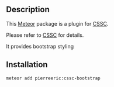 ## Description
This [Meteor](https://www.meteor.com/) package is a plugin for
[CSSC](https://atmospherejs.com/pierreeric/cssc).

Please refer to [CSSC](https://atmospherejs.com/pierreeric/cssc) for details.

It provides bootstrap styling


## Installation
```bash
meteor add pierreeric:cssc-bootstrap
```
